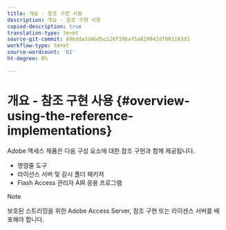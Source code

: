 ```yaml
---
title: 개요 - 참조 구현 사용
description: 개요 - 참조 구현 사용
copied-description: true
translation-type: tm+mt
source-git-commit: 89bdda1d4bd5c126f19ba75a819942df901183d1
workflow-type: tm+mt
source-wordcount: '61'
ht-degree: 0%

---
```



# 개요 - 참조 구현 사용 {#overview-using-the-reference-implementations}

Adobe 액세스 제품은 다음 구성 요소에 대한 참조 구현과 함께 제공됩니다.

* 명령줄 도구
* 라이선스 서버 및 감시 폴더 패키저
* Flash Access 관리자 AIR 응용 프로그램

>[!NOTE]
>
>보호된 스트리밍을 위한 Adobe Access Server, 참조 구현 또는 라이센스 서버를 배포해야 합니다.